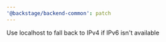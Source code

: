 ```yaml
---
'@backstage/backend-common': patch
---
```


Use localhost to fall back to IPv4 if IPv6 isn't available
